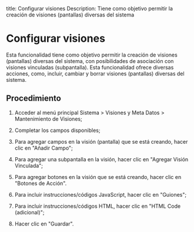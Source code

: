 title: Configurar visiones
Description: Tiene como objetivo permitir la creación de visiones (pantallas) diversas del sistema
# Configurar visiones

Esta funcionalidad tiene como objetivo permitir la creación de visiones (pantallas) diversas del sistema, con posibilidades de asociación con visiones vinculadas (subpantalla).
Esta funcionalidad ofrece diversas acciones, como, incluir, cambiar y borrar visiones (pantallas) diversas del sistema.

Procedimiento
-------------

1.  Acceder al menú principal Sistema \> Visiones y Meta Datos \> Mantenimiento
    de Visiones;

2.  Completar los campos disponibles;

3.  Para agregar campos en la visión (pantalla) que se está creando, hacer clic
    en "Añadir Campo";

4.  Para agregar una subpantalla en la visión, hacer clic en "Agregar Visión
    Vinculada";

5.  Para agregar botones en la visión que se está creando, hacer clic en
    "Botones de Acción".

6.  Para incluir instrucciones/códigos JavaScript, hacer clic en "Guiones";

7.  Para incluir instrucciones/códigos HTML, hacer clic en "HTML Code
    (adicional)";

8.  Hacer clic en "Guardar".

<!-- !!! tip "About"

    <b>Product/Version:</b> CITSmart | 8.00 &nbsp;&nbsp;
    <b>Updated:</b>01/28/2019 – Larissa Lourenço

